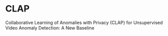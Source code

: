# CLAP
Collaborative Learning of Anomalies with Privacy (CLAP) for Unsupervised Video Anomaly Detection: A New Baseline
